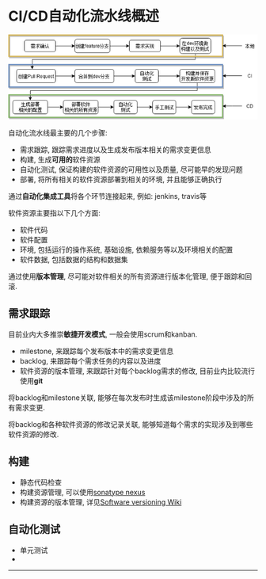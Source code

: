 # CI/CD自动化流水线概述

![](img/general.png)

自动化流水线最主要的几个步骤:

- 需求跟踪, 跟踪需求进度以及生成发布版本相关的需求变更信息
- 构建, 生成**可用的**软件资源
- 自动化测试, 保证构建的软件资源的可用性以及质量, 尽可能早的发现问题
- 部署, 将所有相关的软件资源部署到相关的环境, 并且能够正确执行

通过**自动化集成工具**将各个环节连接起来, 例如: jenkins, travis等

软件资源主要指以下几个方面:

- 软件代码
- 软件配置
- 环境, 包括运行的操作系统, 基础设施, 依赖服务等以及环境相关的配置
- 软件数据, 包括数据的结构和数据集

通过使用**版本管理**, 尽可能对软件相关的所有资源进行版本化管理, 便于跟踪和回滚.

## 需求跟踪

目前业内大多推崇**敏捷开发模式**, 一般会使用scrum和kanban.

- milestone, 来跟踪每个发布版本中的需求变更信息
- backlog, 来跟踪每个需求任务的内容以及进度
- 软件资源的版本管理, 来跟踪针对每个backlog需求的修改, 目前业内比较流行使用**git**

将backlog和milestone关联, 能够在每次发布时生成该milestone阶段中涉及的所有需求变更.

将backlog和各种软件资源的修改记录关联, 能够知道每个需求的实现涉及到哪些软件资源的修改.

## 构建

- 静态代码检查
- 构建资源管理, 可以使用[sonatype nexus][]
- 构建资源的版本管理, 详见[Software versioning Wiki][]

## 自动化测试

- 单元测试
- 

---

[Software versioning Wiki]: https://en.wikipedia.org/wiki/Software_versioning
[A successful Git branching model]: https://nvie.com/posts/a-successful-git-branching-model/
[Testing Strategies in a Microservice Architecture]: https://martinfowler.com/articles/microservice-testing/
[sonatype nexus]: https://help.sonatype.com/repomanager3